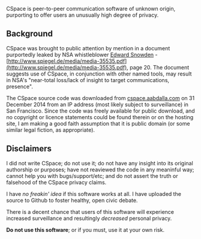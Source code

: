 CSpace is peer-to-peer communication software of unknown origin, purporting to
offer users an unusually high degree of privacy.


## Background

CSpace was brought to public attention by mention in a document purportedly
leaked by NSA whistleblower [Edward Snowden](http://en.wikipedia.org/wiki/Edward_Snowden) -
[http://www.spiegel.de/media/media-35535.pdf](http://www.spiegel.de/media/media-35535.pdf),
page 20.  The document suggests use of CSpace, in conjunction with other named
tools, may result in NSA's "near-total loss/lack of insight to target
communications, presence".  

The CSpace source code was downloaded from
[cspace.aabdalla.com](http://cspace.aabdalla.com/releases/cspace-0.1.27.tar.gz)
on 31 December 2014 from an IP address (most likely subject to surveillance) in
San Francisco.  Since the code was freely available for public download, and no
copyright or licence statements could be found therein or on the hosting site,
I am making a good faith assumption that it is public domain (or some similar
legal fiction, as appropriate).  


## Disclaimers

I did not write CSpace; do not use it; do not have any insight into its
original authorship or purposes; have not reaviewed the code in any meaninful
way; cannot help you with bugs/support/etc; and do not assert the truth or
falsehood of the CSpace privacy claims.  

I have *no freakin' idea* if this software works at all.  I have uploaded the
source to Github to foster healthy, open civic debate.

There is a decent chance that users of this software will experience
increased surveillance and resultingly *decreased* personal privacy.

**Do not use this software**; or if you must, use it at your own risk.  
